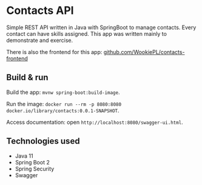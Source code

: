 # Contacts API
Simple REST API written in Java with SpringBoot to manage contacts. Every contact can have skills assigned.
This app was written mainly to demonstrate and exercise.

There is also the frontend for this app: [github.com/WookiePL/contacts-frontend](https://github.com/WookiePL/contacts-frontend)

## Build & run
Build the app:
`mvnw spring-boot:build-image`.

Run the image:
`docker run --rm -p 8080:8080 docker.io/library/contacts:0.0.1-SNAPSHOT`.

Access documentation: 
open `http://localhost:8080/swagger-ui.html`.
## Technologies used
- Java 11
- Spring Boot 2
- Spring Security
- Swagger

